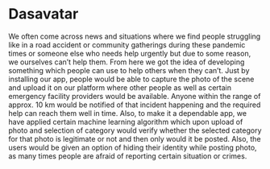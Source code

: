 # Dasavatar
We often come across news and situations where we find people struggling like in a road accident or community gatherings during these pandemic times or someone else who needs help urgently but due to some reason, we ourselves can’t help them. From here we got the idea of developing something which people can use to help others when they can’t. 
Just by installing our app, people would be able to capture the photo of the scene and upload it on our platform where other people as well as certain emergency facility providers would be available. Anyone within the range of approx. 10 km would be notified of that incident happening and the required help can reach them well in time. 
Also, to make it a dependable app, we have applied certain machine learning algorithm which upon upload of photo and selection of category would verify whether the selected category for that photo is legitimate or not and then only would it be posted. 
Also, the users would be given an option of hiding their identity while posting photo, as many times people are afraid of reporting certain situation or crimes.
